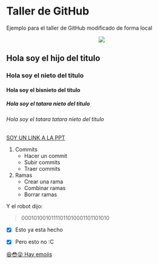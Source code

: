 # Taller de GitHub 
Ejemplo para el taller de GitHub modificado de forma local

<p align="center">
  <img src="https://orienten.me/media/institution/thumbnails/escuela-da-vinci_MoK2MAJ.png.180x180_q70_crop.jpg">
</p>

## Hola soy el hijo del titulo
### Hola soy el nieto del titulo
#### Hola soy el bisnieto del titulo
##### Hola soy el tatara nieto del titulo
###### Hola soy el tatara tatara nieto del titulo

[SOY UN LINK A LA PPT](https://docs.google.com/presentation/d/1bLBQqPOvkaWs9K_CzwnMs4NfZOd7Ue7LOCCBXm_gxss/edit?usp=sharing)

1. Commits
   * Hacer un commit
   * Subir commits
   * Traer commits
2. Ramas
   * Crear una rama
   * Combinar ramas
   * Borrar ramas
  
Y el robot dijo: 
> 00010100101111011010001101101010

- [X] Esto ya esta hecho
- [X] Pero esto no :C


[:laughing::flushed::stuck_out_tongue_winking_eye: Hay emojis](https://github.com/ikatyang/emoji-cheat-sheet/blob/master/README.md)

